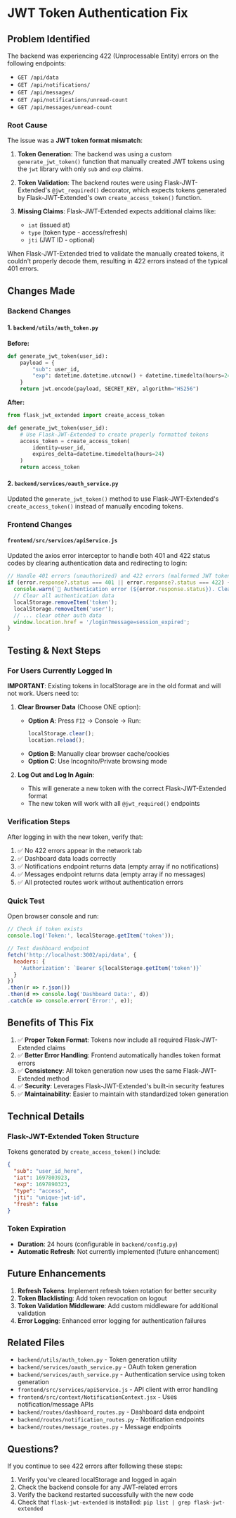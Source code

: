 # JWT Token Authentication Fix

## Problem Identified

The backend was experiencing 422 (Unprocessable Entity) errors on the following endpoints:
- `GET /api/data`
- `GET /api/notifications/`
- `GET /api/messages/`
- `GET /api/notifications/unread-count`
- `GET /api/messages/unread-count`

### Root Cause

The issue was a **JWT token format mismatch**:

1. **Token Generation**: The backend was using a custom `generate_jwt_token()` function that manually created JWT tokens using the `jwt` library with only `sub` and `exp` claims.

2. **Token Validation**: The backend routes were using Flask-JWT-Extended's `@jwt_required()` decorator, which expects tokens generated by Flask-JWT-Extended's own `create_access_token()` function.

3. **Missing Claims**: Flask-JWT-Extended expects additional claims like:
   - `iat` (issued at)
   - `type` (token type - access/refresh)
   - `jti` (JWT ID - optional)

When Flask-JWT-Extended tried to validate the manually created tokens, it couldn't properly decode them, resulting in 422 errors instead of the typical 401 errors.

## Changes Made

### Backend Changes

#### 1. `backend/utils/auth_token.py`
**Before:**
```python
def generate_jwt_token(user_id):
    payload = {
        "sub": user_id,
        "exp": datetime.datetime.utcnow() + datetime.timedelta(hours=24)
    }
    return jwt.encode(payload, SECRET_KEY, algorithm="HS256")
```

**After:**
```python
from flask_jwt_extended import create_access_token

def generate_jwt_token(user_id):
    # Use Flask-JWT-Extended to create properly formatted tokens
    access_token = create_access_token(
        identity=user_id,
        expires_delta=datetime.timedelta(hours=24)
    )
    return access_token
```

#### 2. `backend/services/oauth_service.py`
Updated the `generate_jwt_token()` method to use Flask-JWT-Extended's `create_access_token()` instead of manually encoding tokens.

### Frontend Changes

#### `frontend/src/services/apiService.js`
Updated the axios error interceptor to handle both 401 and 422 status codes by clearing authentication data and redirecting to login:

```javascript
// Handle 401 errors (unauthorized) and 422 errors (malformed JWT token)
if (error.response?.status === 401 || error.response?.status === 422) {
  console.warn(`🔐 Authentication error (${error.response.status}). Clearing session...`);
  // Clear all authentication data
  localStorage.removeItem('token');
  localStorage.removeItem('user');
  // ... clear other auth data
  window.location.href = '/login?message=session_expired';
}
```

## Testing & Next Steps

### For Users Currently Logged In

**IMPORTANT**: Existing tokens in localStorage are in the old format and will not work. Users need to:

1. **Clear Browser Data** (Choose ONE option):
   - **Option A**: Press `F12` → Console → Run:
     ```javascript
     localStorage.clear();
     location.reload();
     ```
   - **Option B**: Manually clear browser cache/cookies
   - **Option C**: Use Incognito/Private browsing mode

2. **Log Out and Log In Again**: 
   - This will generate a new token with the correct Flask-JWT-Extended format
   - The new token will work with all `@jwt_required()` endpoints

### Verification Steps

After logging in with the new token, verify that:

1. ✅ No 422 errors appear in the network tab
2. ✅ Dashboard data loads correctly
3. ✅ Notifications endpoint returns data (empty array if no notifications)
4. ✅ Messages endpoint returns data (empty array if no messages)
5. ✅ All protected routes work without authentication errors

### Quick Test

Open browser console and run:
```javascript
// Check if token exists
console.log('Token:', localStorage.getItem('token'));

// Test dashboard endpoint
fetch('http://localhost:3002/api/data', {
  headers: {
    'Authorization': `Bearer ${localStorage.getItem('token')}`
  }
})
.then(r => r.json())
.then(d => console.log('Dashboard Data:', d))
.catch(e => console.error('Error:', e));
```

## Benefits of This Fix

1. ✅ **Proper Token Format**: Tokens now include all required Flask-JWT-Extended claims
2. ✅ **Better Error Handling**: Frontend automatically handles token format errors
3. ✅ **Consistency**: All token generation now uses the same Flask-JWT-Extended method
4. ✅ **Security**: Leverages Flask-JWT-Extended's built-in security features
5. ✅ **Maintainability**: Easier to maintain with standardized token generation

## Technical Details

### Flask-JWT-Extended Token Structure

Tokens generated by `create_access_token()` include:
```json
{
  "sub": "user_id_here",
  "iat": 1697803923,
  "exp": 1697890323,
  "type": "access",
  "jti": "unique-jwt-id",
  "fresh": false
}
```

### Token Expiration
- **Duration**: 24 hours (configurable in `backend/config.py`)
- **Automatic Refresh**: Not currently implemented (future enhancement)

## Future Enhancements

1. **Refresh Tokens**: Implement refresh token rotation for better security
2. **Token Blacklisting**: Add token revocation on logout
3. **Token Validation Middleware**: Add custom middleware for additional validation
4. **Error Logging**: Enhanced error logging for authentication failures

## Related Files

- `backend/utils/auth_token.py` - Token generation utility
- `backend/services/oauth_service.py` - OAuth token generation
- `backend/services/auth_service.py` - Authentication service using token generation
- `frontend/src/services/apiService.js` - API client with error handling
- `frontend/src/context/NotificationContext.jsx` - Uses notification/message APIs
- `backend/routes/dashboard_routes.py` - Dashboard data endpoint
- `backend/routes/notification_routes.py` - Notification endpoints
- `backend/routes/message_routes.py` - Message endpoints

## Questions?

If you continue to see 422 errors after following these steps:
1. Verify you've cleared localStorage and logged in again
2. Check the backend console for any JWT-related errors
3. Verify the backend restarted successfully with the new code
4. Check that `flask-jwt-extended` is installed: `pip list | grep flask-jwt-extended`

